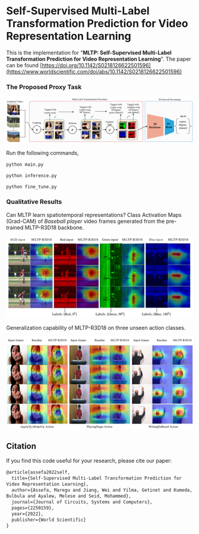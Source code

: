 # Self-Supervised Multi-Label Transformation Prediction for Video Representation Learning
This is the implementation for "**MLTP: Self-Supervised Multi-Label Transformation Prediction for Video Representation Learning**". The paper can be found [https://doi.org/10.1142/S0218126622501596](https://www.worldscientific.com/doi/abs/10.1142/S0218126622501596)

### The Proposed Proxy Task

<div style='float: center'>
  <img style='width: 1000px' src="./figures/old_results/mltp.png"></img>
</div>

Run the following commands,
```
python main.py
```
``` 
python inference.py
```
```
python fine_tune.py
```

### Qualitative Results
Can MLTP learn spatiotemporal representations?
Class Activation Maps (Grad-CAM) of *Baseball player* video frames generated from the pre-trained MLTP-R3D18
backbone.
<div style='float: center'>
  <img style='width: 1000px' src="./figures/old_results/channel_attention.png"></img>
</div>

Generalization capability of MLTP-R3D18 on three unseen action classes.
<div style='float: center'>
  <img style='width: 1000px' src="./figures/old_results/temporal_attention.png"></img>
</div>


## Citation
If you find this code useful for your research, please cite our paper:

    @article{assefa2022self,
      title={Self-Supervised Multi-Label Transformation Prediction for Video Representation Learning},
      author={Assefa, Maregu and Jiang, Wei and Yilma, Getinet and Kumeda, Bulbula and Ayalew, Melese and Seid, Mohammed},
      journal={Journal of Circuits, Systems and Computers},
      pages={2250159},
      year={2022},
      publisher={World Scientific}
    }
